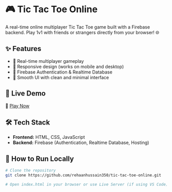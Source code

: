 # 🎮 Tic Tac Toe Online

A real-time online multiplayer Tic Tac Toe game built with a Firebase backend. Play 1v1 with friends or strangers directly from your browser! 🌐

## ✨ Features

- 🔁 Real-time multiplayer gameplay
- 📱 Responsive design (works on mobile and desktop)
- 🔐 Firebase Authentication & Realtime Database
- 🎨 Smooth UI with clean and minimal interface

## 🚀 Live Demo

🔗 [Play Now](https://game-tac-toe.netlify.app/)

## 🛠️ Tech Stack

- **Frontend:** HTML, CSS, JavaScript  
- **Backend:** Firebase (Authentication, Realtime Database, Hosting)

## 📂 How to Run Locally

```bash
# Clone the repository
git clone https://github.com/rehaanhussain350/tic-tac-toe-online.git

# Open index.html in your browser or use Live Server (if using VS Code)
